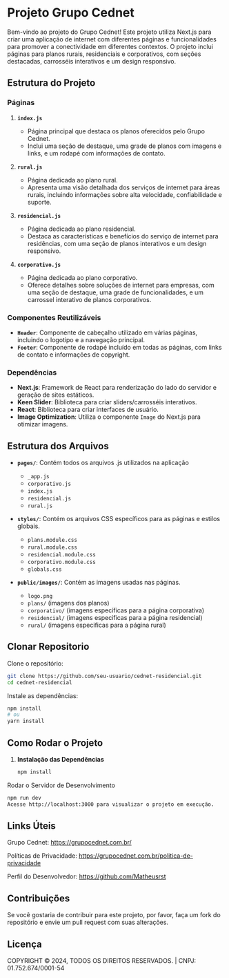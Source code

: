 # Projeto Grupo Cednet

Bem-vindo ao projeto do Grupo Cednet! Este projeto utiliza Next.js para criar uma aplicação de internet com diferentes páginas e funcionalidades para promover a conectividade em diferentes contextos. O projeto inclui páginas para planos rurais, residenciais e corporativos, com seções destacadas, carrosséis interativos e um design responsivo.

## Estrutura do Projeto

### Páginas

1. **`index.js`**
   - Página principal que destaca os planos oferecidos pelo Grupo Cednet.
   - Inclui uma seção de destaque, uma grade de planos com imagens e links, e um rodapé com informações de contato.

2. **`rural.js`**
   - Página dedicada ao plano rural.
   - Apresenta uma visão detalhada dos serviços de internet para áreas rurais, incluindo informações sobre alta velocidade, confiabilidade e suporte.

3. **`residencial.js`**
   - Página dedicada ao plano residencial.
   - Destaca as características e benefícios do serviço de internet para residências, com uma seção de planos interativos e um design responsivo.

4. **`corporativo.js`**
   - Página dedicada ao plano corporativo.
   - Oferece detalhes sobre soluções de internet para empresas, com uma seção de destaque, uma grade de funcionalidades, e um carrossel interativo de planos corporativos.

### Componentes Reutilizáveis

- **`Header`**: Componente de cabeçalho utilizado em várias páginas, incluindo o logotipo e a navegação principal.
- **`Footer`**: Componente de rodapé incluído em todas as páginas, com links de contato e informações de copyright.

### Dependências

- **Next.js**: Framework de React para renderização do lado do servidor e geração de sites estáticos.
- **Keen Slider**: Biblioteca para criar sliders/carrosséis interativos.
- **React**: Biblioteca para criar interfaces de usuário.
- **Image Optimization**: Utiliza o componente `Image` do Next.js para otimizar imagens.

## Estrutura dos Arquivos

- **`pages/`**: Contém todos os arquivos .js utilizados na aplicação
  - `_app.js`
  - `corporativo.js`
  - `index.js`
  - `residencial.js`
  - `rural.js` 

- **`styles/`**: Contém os arquivos CSS específicos para as páginas e estilos globais.
  - `plans.module.css`
  - `rural.module.css`
  - `residencial.module.css`
  - `corporativo.module.css`
  - `globals.css`

- **`public/images/`**: Contém as imagens usadas nas páginas.
  - `logo.png`
  - `plans/` (imagens dos planos)
  - `corporativo/` (imagens específicas para a página corporativa)
  - `residencial/` (imagens especificas para a página residencial)
  - `rural/` (imagens especificas para a página rural)

## Clonar Repositorio 
Clone o repositório:

 ```bash
git clone https://github.com/seu-usuario/cednet-residencial.git
cd cednet-residencial
```
Instale as dependências:
```bash
npm install
# ou
yarn install
```

## Como Rodar o Projeto

1. **Instalação das Dependências**
   ```bash
   npm install
Rodar o Servidor de Desenvolvimento

```bash
npm run dev
Acesse http://localhost:3000 para visualizar o projeto em execução.
```

## Links Úteis

Grupo Cednet: https://grupocednet.com.br/ 

Políticas de Privacidade: https://grupocednet.com.br/politica-de-privacidade

Perfil do Desenvolvedor: https://github.com/Matheusrst

## Contribuições
Se você gostaria de contribuir para este projeto, por favor, faça um fork do repositório e envie um pull request com suas alterações.

## Licença 
COPYRIGHT © 2024, TODOS OS DIREITOS RESERVADOS. | CNPJ: 01.752.674/0001-54
